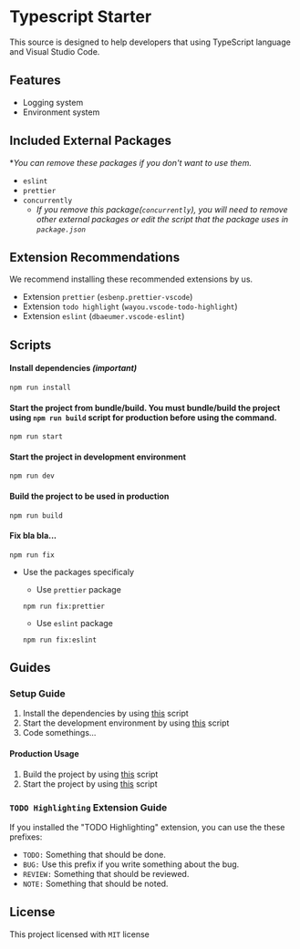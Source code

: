 # Typescript Starter

This source is designed to help developers that using TypeScript language and Visual Studio Code.

## Features

-  Logging system
-  Environment system

## Included External Packages

\*_You can remove these packages if you don't want to use them._

-  `eslint`
-  `prettier`
-  `concurrently`
   -  _If you remove this package(`concurrently`), you will need to remove other external packages or edit the script that the package uses in `package.json`_

## Extension Recommendations

We recommend installing these recommended extensions by us.

-  Extension `prettier` (`esbenp.prettier-vscode`)
-  Extension `todo highlight` (`wayou.vscode-todo-highlight`)
-  Extension `eslint` (`dbaeumer.vscode-eslint`)

## Scripts

#### <a href="#installscript"></a> Install dependencies **_(important)_**

```
npm run install
```

#### <a href="#start"></a> Start the project from bundle/build. You must bundle/build the project using `npm run build` script for production before using the command.

```
npm run start
```

#### <a href="#startdevelopment"></a> Start the project in development environment

```
npm run dev
```

#### <a href="#build"></a> Build the project to be used in production

```
npm run build
```

#### Fix bla bla...

```
npm run fix
```

-  Use the packages specificaly

   -  Use `prettier` package

   ```
   npm run fix:prettier
   ```

   -  Use `eslint` package

   ```
   npm run fix:eslint
   ```

## Guides

### Setup Guide

1. Install the dependencies by using [this](#installscript) script
2. Start the development environment by using [this](#startdevelopment) script
3. Code somethings...

#### Production Usage

1. Build the project by using [this](#build) script
1. Start the project by using [this](#start) script

### `TODO Highlighting` Extension Guide

If you installed the "TODO Highlighting" extension,
you can use the these prefixes:

-  `TODO:` Something that should be done.
-  `BUG:` Use this prefix if you write something about the bug.
-  `REVIEW:` Something that should be reviewed.
-  `NOTE:` Something that should be noted.

## License

This project licensed with `MIT` license
